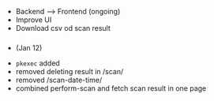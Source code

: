 * Backend --> Frontend (ongoing)
* Improve UI
* Download csv od scan result

#####
* (Jan 12)
- `pkexec` added
- removed deleting result in /scan/
- removed /scan-date-time/
- combined perform-scan and fetch scan result in one page
####